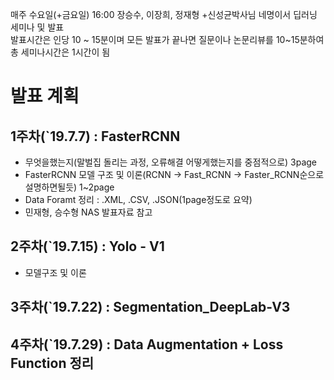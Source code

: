 매주 수요일(+금요일) 16:00 장승수, 이장희, 정재형 +신성균박사님 네명이서 딥러닝 세미나 및 발표   
발표시간은 인당 10 ~ 15분이며 모든 발표가 끝나면 질문이나 논문리뷰를 10~15분하여 총 세미나시간은 1시간이 됨   


#
# 발표 계획

## 1주차(`19.7.7) : FasterRCNN
- 무엇을했는지(말벌집 돌리는 과정, 오류해결 어떻게했는지를 중점적으로) 3page
- FasterRCNN 모델 구조 및 이론(RCNN -> Fast_RCNN -> Faster_RCNN순으로 설명하면될듯) 1~2page
- Data Foramt 정리 : .XML, .CSV, .JSON(1page정도로 요약)
- 민재형, 승수형 NAS 발표자료 참고

## 2주차(`19.7.15) : Yolo - V1
- 모델구조 및 이론

## 3주차(`19.7.22) : Segmentation_DeepLab-V3

## 4주차(`19.7.29) : Data Augmentation + Loss Function 정리
